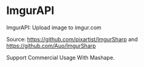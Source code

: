 # ImgurAPI
ImgurAPI: Upload image to imgur.com 

Source: https://github.com/pixartist/ImgurSharp and https://github.com/Auo/ImgurSharp

Support Commercial Usage With Mashape.


